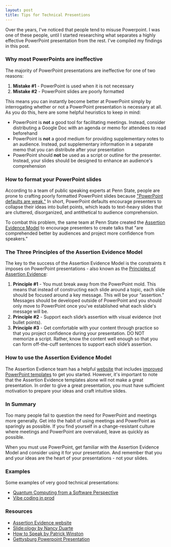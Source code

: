 ```yaml
---
layout: post
title: Tips for Technical Presentions
---
```


Over the years, I've noticed that people tend to misuse Powerpoint. I was one
of these people, until I started researching what separates a highly
effective PowerPoint presentation from the rest. I've compiled my 
findings in this post.

### Why most PowerPoints are ineffective

The majority of PowerPoint presentations are ineffective for one of two reasons:
1. **Mistake #1** - PowerPoint is used when it is not necessary
2. **Mistake #2** - PowerPoint slides are poorly formatted

This means you can instantly become better at PowerPoint simply by interrogating whether or 
not a PowerPoint presentation is necessary at all. As you do this, here are some 
helpful heuristics to keep in mind:
* PowerPoint is **not** a good tool for facilitating meetings. Instead, consider
distributing a Google Doc with an agenda or memo for attendees to read beforehand
* PowerPoint is **not** a good medium for providing supplementary notes to an 
audience. Instead, put supplementary information in a separate memo that you can
distribute after your presentation
* PowerPoint should **not** be used as a script or outline for the presenter. Instead, 
your slides should be designed to enhance an audience's comprehension

### How to format your PowerPoint slides

According to a team of public speaking experts at Penn State, people are prone 
to crafting poorly formatted PowerPoint slides because 
["PowerPoint defaults are weak."](https://vimeo.com/385725081) 
In short, PowerPoint defaults encourage presenters to collapse their ideas
into bullet points, which leads to text-heavy slides that are cluttered, 
disorganized, and antithetical to audience comprehension.  

To combat this problem, the same team at Penn State created the [Assertion
Evidence Model](https://www.assertion-evidence.com/) to encourage presenters to 
create talks that "are comprehended better by audiences and project more 
confidence from speakers."

### The Three Principles of the Assertion Evidence Model

The key to the success of the Assertion Evidence Model is the constraints it
imposes on PowerPoint presentations - also known as the [Principles of 
Assertion Evidence](https://www.assertion-evidence.com/principles.html):

1. **Principle #1** - You must break away from the PowerPoint mold. This means
that instead of constructing each slide around a topic, each slide should be 
focused around a key message. This will be your “assertion.” Messages should 
be developed outside of PowerPoint and you should only move to 
PowerPoint once you’ve established what each slide's message will be. 
2. **Principle #2** - Support each slide’s assertion with visual evidence (not bullet points). 
3. **Principle #3** - Get comfortable with your content through practice so that 
you project confidence during your presentation. DO NOT memorize a script. 
Rather, know the content well enough so that you can form off-the-cuff sentences 
to support each slide’s assertion. 

### How to use the Assertion Evidence Model

The Assertion Evdience team has a helpful [website](https://www.assertion-evidence.com/) 
that includes [improved PowerPoint templates](https://www.assertion-evidence.org/templates.html) to get you started. However, it's important to note that the Assertion Evidence 
templates alone will not make a great presentation. In order to give a great 
presentation, you must have sufficient motivation to prepare your ideas and
craft intuitive slides.

### In Summary

Too many people fail to question the need for PowerPoint and
meetings more generally. Get into the habit of using meetings and PowerPoint as
sparingly as possible. If you find yourself in a change-resistant culture 
where meetings and PowerPoint are overvalued, leave as quickly as possible.  

When you must use PowerPoint, get familiar with the Assertion Evidence Model 
and consider using it for your presentation. And remember that you and your ideas
are the heart of your presentations - not your slides.

### Examples

Some examples of very good technical presentations:
* [Quantum Computing from a Software Perspective](https://www.youtube.com/watch?v=wSTxiJduCMo)
* [Vibe coding in prod](https://www.youtube.com/watch?v=fHWFF_pnqDk&t=1429s)

### Resources

* [Assertion Evidence website](https://www.assertion-evidence.com/)
* [Slide:ology by Nancy Duarte](https://www.duarte.com/resources/books/slideology/)
* [How to Speak by Patrick Winston](https://www.youtube.com/watch?v=Unzc731iCUY)
* [Gettysburg Powerpoint Presentation](https://norvig.com/Gettysburg/making.html)